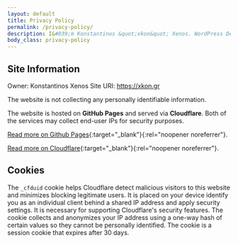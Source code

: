 ```yaml
---
layout: default
title: Privacy Policy
permalink: /privacy-policy/
description: I&#039;m Konstantinos &quot;xkon&quot; Xenos. WordPress Developer &amp; Contributor. Privacy Component Maintainer, advocate of quality code &amp; supporter of FOSS.
body_class: privacy-policy
---
```

## Site Information

Owner: Konstantinos Xenos
Site URI: https://xkon.gr

The website is not collecting any personally identifiable information.

The website is hosted on **GitHub Pages** and served via **Cloudflare**. Both of the services may collect end-user IPs for security purposes.

[Read more on Github Pages](https://docs.github.com/en/free-pro-team@latest/github/site-policy/github-privacy-statement#github-pages){:target="_blank"}{:rel="noopener noreferrer"}.

[Read more on Cloudflare](https://support.cloudflare.com/hc/en-us/articles/200170156-Understanding-the-Cloudflare-Cookies){:target="_blank"}{:rel="noopener noreferrer"}.

## Cookies

The `_cfduid` cookie helps Cloudflare detect malicious visitors to this website and minimizes blocking legitimate users. It is placed on your device identify you as an individual client behind a shared IP address and apply security settings. It is necessary for supporting Cloudflare's security features. The cookie collects and anonymizes your IP address using a one-way hash of certain values so they cannot be personally identified. The cookie is a session cookie that expires after 30 days.
